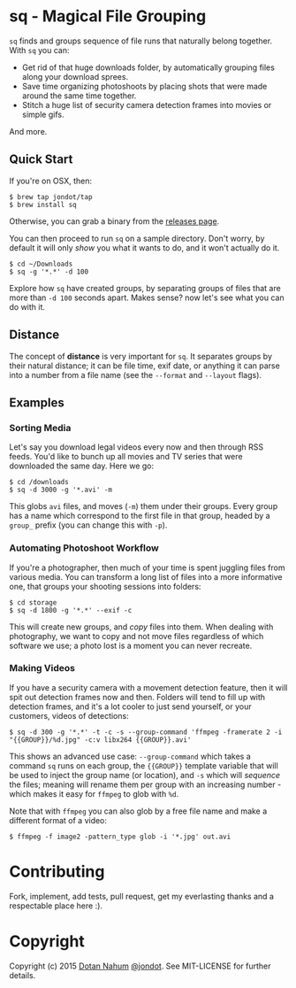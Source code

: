# sq - Magical File Grouping

`sq` finds and groups sequence of file runs that naturally belong together.
With `sq` you can:

* Get rid of that huge downloads folder, by automatically grouping files along
  your download sprees.
* Save time organizing photoshoots by placing shots that were made around the
  same time together.
* Stitch a huge list of security camera detection frames into movies or simple gifs.

And more.

## Quick Start

If you're on OSX, then:

```
$ brew tap jondot/tap
$ brew install sq
```

Otherwise, you can grab a binary from the [releases page](https://github.com/jondot/sq/releases).

You can then proceed to run `sq` on a sample directory. Don't worry, by default
it will only *show* you what it wants to do, and it won't actually do it.

```
$ cd ~/Downloads
$ sq -g '*.*' -d 100
```

Explore how `sq` have created groups, by separating groups of files that are
more than `-d 100` seconds apart. Makes sense? now let's see what you can do
with it.


## Distance

The concept of **distance** is very important for `sq`. It separates groups by their
natural distance; it can be file time, exif date, or anything it can parse into
a number from a file name (see the `--format` and `--layout` flags).

## Examples

### Sorting Media

Let's say you download legal videos every now and then through RSS feeds. You'd like
to bunch up all movies and TV series that were downloaded the same day. Here we go:

```
$ cd /downloads
$ sq -d 3000 -g '*.avi' -m
```

This globs `avi` files, and moves (`-m`) them
under their groups. Every group has a name which
correspond to the first file in that group,
headed by a `group_` prefix (you can change this
with `-p`).

### Automating Photoshoot Workflow

If you're a photographer, then much of your time is spent juggling files from
various media. You can transform a long list of files into a more informative one,
that groups your shooting sessions into folders:

```
$ cd storage
$ sq -d 1800 -g '*.*' --exif -c
```

This will create new groups, and *copy* files into them. When dealing with
photography, we want to copy and not move files regardless of which software we
use; a photo lost is a moment you can never recreate.


### Making Videos

If you have a security camera with a movement detection feature, then it will spit out
detection frames now and then. Folders will tend to fill up with detection frames,
and it's a lot cooler to just send yourself, or your customers, videos of detections:

```
$ sq -d 300 -g '*.*' -t -c -s --group-command 'ffmpeg -framerate 2 -i "{{GROUP}}/%d.jpg" -c:v libx264 {{GROUP}}.avi'
```

This shows an advanced use case: `--group-command` which takes a command `sq`
runs on each group, the `{{GROUP}}` template variable that will be used to
inject the group name (or location), and `-s` which will *sequence* the files;
meaning will rename them per group with an increasing number - which makes it
easy for `ffmpeg` to glob with `%d`.

Note that with `ffmpeg` you can also glob by a free file name and make a
different format of a video:

```
$ ffmpeg -f image2 -pattern_type glob -i '*.jpg' out.avi
```



# Contributing

Fork, implement, add tests, pull request, get my everlasting thanks and a respectable place here :).


# Copyright

Copyright (c) 2015 [Dotan Nahum](http://gplus.to/dotan) [@jondot](http://twitter.com/jondot). See MIT-LICENSE for further details.


